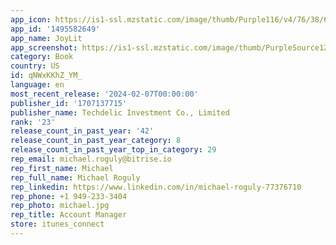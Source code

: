 ```yaml
---
app_icon: https://is1-ssl.mzstatic.com/image/thumb/Purple116/v4/76/38/68/763868b0-b296-ddef-f6cf-f80072d220a9/AppIcon-1x_U007emarketing-0-5-0-0-85-220-0.png/1024x1024bb.png
app_id: '1495582649'
app_name: JoyLit
app_screenshot: https://is1-ssl.mzstatic.com/image/thumb/PurpleSource126/v4/43/6d/0b/436d0bd4-aa95-d339-1514-17ea85ca1d65/da89908e-a61b-41fb-bc2f-30cfb75b04dc__U5218_U6d77-1.jpg/1242x2688bb.png
category: Book
country: US
id: qNWxKKhZ_YM_
language: en
most_recent_release: '2024-02-07T00:00:00'
publisher_id: '1707137715'
publisher_name: Techdelic Investment Co., Limited
rank: '23'
release_count_in_past_year: '42'
release_count_in_past_year_category: 8
release_count_in_past_year_top_in_category: 29
rep_email: michael.roguly@bitrise.io
rep_first_name: Michael
rep_full_name: Michael Roguly
rep_linkedin: https://www.linkedin.com/in/michael-roguly-77376710
rep_phone: +1 949-233-3404
rep_photo: michael.jpg
rep_title: Account Manager
store: itunes_connect
---
```

